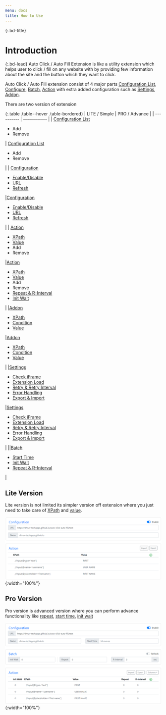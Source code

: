 ```yaml
---
menu: docs
title: How to Use
---
```

{:.bd-title}
# Introduction

{:.bd-lead}
Auto Click / Auto Fill Extension is like a utility extension which helps user to click / fill on any website with by providing few information about the site and the button which they want to click.

Auto Click / Auto Fill extension consist of 4 major parts [Configuration List](/docs/configuration-list), [Configure](/docs/configuration), [Batch](batch), [Action](action) with extra added configuration such as [Settings](settings), [Addon](addon). 

There are two version of extension

{:.table .table--hover .table-bordered}
| LITE / Simple | PRO / Advance |
| ---------- | ------------ |
| [Configuration List](configuration-list)<ul><li>Add</li><li>Remove</li></ul>| [Configuration List](configuration-list.md)<ul><li>Add</li><li>Remove</li></ul>|
| [Configuration](configuration.md)<ul><li>[Enable/Disable](configuration.md#enable--disable)</li><li>[URL](configuration/url.md)</li><li>[Refresh](configuration.md#refresh)</li></ul>|[Configuration](configuration.md)<ul><li>[Enable/Disable](configuration.md#enable--disable)</li><li>[URL](configuration/url.md)</li><li>[Refresh](configuration.md#refresh)</li></ul>|
| [Action](action.md)<ul><li>[XPath](xpath.md)</li><li>[Value](action.md#value)</li><li>Add</li><li>Remove</li></ul>|[Action](action.md)<ul><li>[XPath](xpath.md)</li><li>[Value](action.md#value)</li><li>Add</li><li>Remove</li><li>[Repeat & R-Interval](action.md/#repeat--repeat-interval)</li><li>[Init Wait](action.md/#repeat--repeat-interval)</li></ul>|
|[Addon](addon.md)<ul><li>[XPath](xpath.md)</li><li>[Condition](addon.md#condition)</li><li>[Value](addon.md#value)</li></ul>|[Addon](addon.md)<ul><li>[XPath](xpath.md)</li><li>[Condition](addon.md#condition)</li><li>[Value](addon.md#value)</li></ul>|
|[Settings](settings.md)<ul><li>[Check iFrame](settings.md#check-iframe)</li><li>[Extension Load](settings.md#extension-load)</li><li>[Retry & Retry Interval](settings.md#retry--retry-interval)</li><li>[Error Handling](settings.md#error-handling)</li><li>[Export & Import](settings.md#export--import)</li></ul>|[Settings](settings.md)<ul><li>[Check iFrame](settings.md#check-iframe)</li><li>[Extension Load](settings.md#extension-load)</li><li>[Retry & Retry Interval](settings.md#retry--retry-interval)</li><li>[Error Handling](settings.md#error-handling)</li><li>[Export & Import](settings.md#export--import)</li></ul>|
||[Batch](batch.md)<ul><li>[Start Time](batch.md#start-time)</li><li>[Init Wait](batch.md#init-wait)</li><li>[Repeat & R-Interval](batch.md#repeat--repeat-interval)</li></ul> |


## <span class="bd-content-title">Lite Version</span>
Lite version is not limited its simpler version off extension where you just need to take care of [XPath](xpath) and [value](value).

![LITE](/assets/img/lite.png){:width="100%"}

## <span class="bd-content-title">Pro Version</span>
Pro version is advanced version where you can perform advance functionality like [repeat](batch/#repeat--repeat-interval), [start time](batch/#start-time), [init wait](batch/#init-wait)

![PRO](/assets/img/pro.png){:width="100%"}